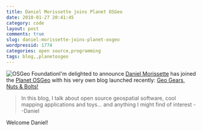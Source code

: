 ```yaml
---
title: Daniel Morissette joins Planet OSGeo
date: 2010-01-27 20:41:45
category: code
layout: post
comments: true
slug: daniel-morissette-joins-planet-osgeo
wordpressid: 1774
categories: open source,programming
tags: blog,,planetosgeo
---
```


![OSGeo Foundation](/images/logos/osgeo-logo.png)I'm delighted to announce [Daniel Morissette](http://www.osgeo.org/node/970) has joined the [Planet OSGeo](http://planet.osgeo.org) with his very own blog launched recently: [Geo Gears, Nuts & Bolts!](http://dmorissette.blogspot.com/)

> In this blog, I talk about open source geospatial software,
> cool mapping applications and toys... and anything I might find of interest --Daniel

Welcome Daniel!

